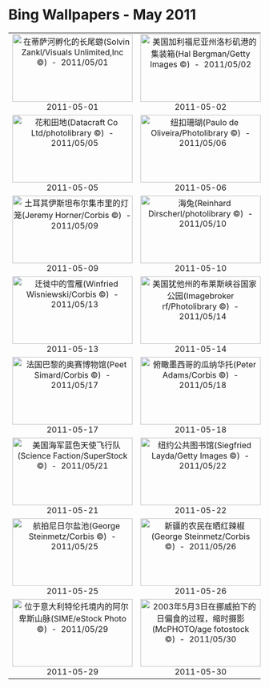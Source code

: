 # Bing Wallpapers - May 2011

| | | | |
|:-------------------------:|:-------------------------:|:-------------------------:|:-------------------------:|
| <a href="https://bing.ee123.net/img/cn/fhd/2011/05/01.jpg" target="_blank"><img src="https://bing.ee123.net/img/cn/fhd/2011/05/01.jpg" width="240" height="135" alt="在蒂萨河孵化的长尾蝣(Solvin Zankl/Visuals Unlimited,Inc ©)  -  2011/05/01" title="在蒂萨河孵化的长尾蝣(Solvin Zankl/Visuals Unlimited,Inc ©)  -  2011/05/01"></a><br>2011-05-01<br> | <a href="https://bing.ee123.net/img/cn/fhd/2011/05/02.jpg" target="_blank"><img src="https://bing.ee123.net/img/cn/fhd/2011/05/02.jpg" width="240" height="135" alt="美国加利福尼亚州洛杉矶港的集装箱(Hal Bergman/Getty Images ©)  -  2011/05/02" title="美国加利福尼亚州洛杉矶港的集装箱(Hal Bergman/Getty Images ©)  -  2011/05/02"></a><br>2011-05-02<br> | <a href="https://bing.ee123.net/img/cn/fhd/2011/05/03.jpg" target="_blank"><img src="https://bing.ee123.net/img/cn/fhd/2011/05/03.jpg" width="240" height="135" alt="西班牙加那利群岛风光(SIME/eStock Photo ©)  -  2011/05/03" title="西班牙加那利群岛风光(SIME/eStock Photo ©)  -  2011/05/03"></a><br>2011-05-03<br> | <a href="https://bing.ee123.net/img/cn/fhd/2011/05/04.jpg" target="_blank"><img src="https://bing.ee123.net/img/cn/fhd/2011/05/04.jpg" width="240" height="135" alt="从纽约帝国大厦看洛克菲勒中心(SIME/eStock Photo ©)  -  2011/05/04" title="从纽约帝国大厦看洛克菲勒中心(SIME/eStock Photo ©)  -  2011/05/04"></a><br>2011-05-04<br> |
| <a href="https://bing.ee123.net/img/cn/fhd/2011/05/05.jpg" target="_blank"><img src="https://bing.ee123.net/img/cn/fhd/2011/05/05.jpg" width="240" height="135" alt="花和田地(Datacraft Co Ltd/photolibrary ©)  -  2011/05/05" title="花和田地(Datacraft Co Ltd/photolibrary ©)  -  2011/05/05"></a><br>2011-05-05<br> | <a href="https://bing.ee123.net/img/cn/fhd/2011/05/06.jpg" target="_blank"><img src="https://bing.ee123.net/img/cn/fhd/2011/05/06.jpg" width="240" height="135" alt="纽扣珊瑚(Paulo de Oliveira/Photolibrary ©)  -  2011/05/06" title="纽扣珊瑚(Paulo de Oliveira/Photolibrary ©)  -  2011/05/06"></a><br>2011-05-06<br> | <a href="https://bing.ee123.net/img/cn/fhd/2011/05/07.jpg" target="_blank"><img src="https://bing.ee123.net/img/cn/fhd/2011/05/07.jpg" width="240" height="135" alt="阿拉斯加国家公园中的母熊和它的孩子们(AlaskaStock/Corbis ©)  -  2011/05/07" title="阿拉斯加国家公园中的母熊和它的孩子们(AlaskaStock/Corbis ©)  -  2011/05/07"></a><br>2011-05-07<br> | <a href="https://bing.ee123.net/img/cn/fhd/2011/05/08.jpg" target="_blank"><img src="https://bing.ee123.net/img/cn/fhd/2011/05/08.jpg" width="240" height="135" alt="荷兰库肯霍夫公园中的风信子和郁金香(Adam Jones/Getty Images ©)  -  2011/05/08" title="荷兰库肯霍夫公园中的风信子和郁金香(Adam Jones/Getty Images ©)  -  2011/05/08"></a><br>2011-05-08<br> |
| <a href="https://bing.ee123.net/img/cn/fhd/2011/05/09.jpg" target="_blank"><img src="https://bing.ee123.net/img/cn/fhd/2011/05/09.jpg" width="240" height="135" alt="土耳其伊斯坦布尔集市里的灯笼(Jeremy Horner/Corbis ©)  -  2011/05/09" title="土耳其伊斯坦布尔集市里的灯笼(Jeremy Horner/Corbis ©)  -  2011/05/09"></a><br>2011-05-09<br> | <a href="https://bing.ee123.net/img/cn/fhd/2011/05/10.jpg" target="_blank"><img src="https://bing.ee123.net/img/cn/fhd/2011/05/10.jpg" width="240" height="135" alt="海兔(Reinhard Dirscherl/photolibrary ©)  -  2011/05/10" title="海兔(Reinhard Dirscherl/photolibrary ©)  -  2011/05/10"></a><br>2011-05-10<br> | <a href="https://bing.ee123.net/img/cn/fhd/2011/05/11.jpg" target="_blank"><img src="https://bing.ee123.net/img/cn/fhd/2011/05/11.jpg" width="240" height="135" alt="加利福尼亚州的美洲红杉(Olivier Renck/Aurora ©)  -  2011/05/11" title="加利福尼亚州的美洲红杉(Olivier Renck/Aurora ©)  -  2011/05/11"></a><br>2011-05-11<br> | <a href="https://bing.ee123.net/img/cn/fhd/2011/05/12.jpg" target="_blank"><img src="https://bing.ee123.net/img/cn/fhd/2011/05/12.jpg" width="240" height="135" alt="肯尼亚长尾猴(Panoramic Images/Getty Images ©)  -  2011/05/12" title="肯尼亚长尾猴(Panoramic Images/Getty Images ©)  -  2011/05/12"></a><br>2011-05-12<br> |
| <a href="https://bing.ee123.net/img/cn/fhd/2011/05/13.jpg" target="_blank"><img src="https://bing.ee123.net/img/cn/fhd/2011/05/13.jpg" width="240" height="135" alt="迁徙中的雪雁(Winfried Wisniewski/Corbis ©)  -  2011/05/13" title="迁徙中的雪雁(Winfried Wisniewski/Corbis ©)  -  2011/05/13"></a><br>2011-05-13<br> | <a href="https://bing.ee123.net/img/cn/fhd/2011/05/14.jpg" target="_blank"><img src="https://bing.ee123.net/img/cn/fhd/2011/05/14.jpg" width="240" height="135" alt="美国犹他州的布莱斯峡谷国家公园(Imagebroker rf/Photolibrary ©)  -  2011/05/14" title="美国犹他州的布莱斯峡谷国家公园(Imagebroker rf/Photolibrary ©)  -  2011/05/14"></a><br>2011-05-14<br> | <a href="https://bing.ee123.net/img/cn/fhd/2011/05/15.jpg" target="_blank"><img src="https://bing.ee123.net/img/cn/fhd/2011/05/15.jpg" width="240" height="135" alt="日落时分的法国戛纳码头(Vincenzo Lombardo/Digital Vision/Getty Images ©)  -  2011/05/15" title="日落时分的法国戛纳码头(Vincenzo Lombardo/Digital Vision/Getty Images ©)  -  2011/05/15"></a><br>2011-05-15<br> | <a href="https://bing.ee123.net/img/cn/fhd/2011/05/16.jpg" target="_blank"><img src="https://bing.ee123.net/img/cn/fhd/2011/05/16.jpg" width="240" height="135" alt="夏威夷的水下摄影(Pacific Stock/SuperStock ©)  -  2011/05/16" title="夏威夷的水下摄影(Pacific Stock/SuperStock ©)  -  2011/05/16"></a><br>2011-05-16<br> |
| <a href="https://bing.ee123.net/img/cn/fhd/2011/05/17.jpg" target="_blank"><img src="https://bing.ee123.net/img/cn/fhd/2011/05/17.jpg" width="240" height="135" alt="法国巴黎的奥赛博物馆(Peet Simard/Corbis ©)  -  2011/05/17" title="法国巴黎的奥赛博物馆(Peet Simard/Corbis ©)  -  2011/05/17"></a><br>2011-05-17<br> | <a href="https://bing.ee123.net/img/cn/fhd/2011/05/18.jpg" target="_blank"><img src="https://bing.ee123.net/img/cn/fhd/2011/05/18.jpg" width="240" height="135" alt="俯瞰墨西哥的瓜纳华托(Peter Adams/Corbis ©)  -  2011/05/18" title="俯瞰墨西哥的瓜纳华托(Peter Adams/Corbis ©)  -  2011/05/18"></a><br>2011-05-18<br> | <a href="https://bing.ee123.net/img/cn/fhd/2011/05/19.jpg" target="_blank"><img src="https://bing.ee123.net/img/cn/fhd/2011/05/19.jpg" width="240" height="135" alt="新西兰的香槟池(Kordcom Kordcom/Photolibrary ©)  -  2011/05/19" title="新西兰的香槟池(Kordcom Kordcom/Photolibrary ©)  -  2011/05/19"></a><br>2011-05-19<br> | <a href="https://bing.ee123.net/img/cn/fhd/2011/05/20.jpg" target="_blank"><img src="https://bing.ee123.net/img/cn/fhd/2011/05/20.jpg" width="240" height="135" alt="夕阳中的麦田 -- Mike Price/Oxford Scientific(OSF)/Photolibrary ©)  -  2011/05/20" title="夕阳中的麦田 -- Mike Price/Oxford Scientific(OSF)/Photolibrary ©)  -  2011/05/20"></a><br>2011-05-20<br> |
| <a href="https://bing.ee123.net/img/cn/fhd/2011/05/21.jpg" target="_blank"><img src="https://bing.ee123.net/img/cn/fhd/2011/05/21.jpg" width="240" height="135" alt="美国海军蓝色天使飞行队(Science Faction/SuperStock ©)  -  2011/05/21" title="美国海军蓝色天使飞行队(Science Faction/SuperStock ©)  -  2011/05/21"></a><br>2011-05-21<br> | <a href="https://bing.ee123.net/img/cn/fhd/2011/05/22.jpg" target="_blank"><img src="https://bing.ee123.net/img/cn/fhd/2011/05/22.jpg" width="240" height="135" alt="纽约公共图书馆(Siegfried Layda/Getty Images ©)  -  2011/05/22" title="纽约公共图书馆(Siegfried Layda/Getty Images ©)  -  2011/05/22"></a><br>2011-05-22<br> | <a href="https://bing.ee123.net/img/cn/fhd/2011/05/23.jpg" target="_blank"><img src="https://bing.ee123.net/img/cn/fhd/2011/05/23.jpg" width="240" height="135" alt="在阿拉伯联合酋长国拍摄到的沙猫(Xavier Eichaker/Photolibrary ©)  -  2011/05/23" title="在阿拉伯联合酋长国拍摄到的沙猫(Xavier Eichaker/Photolibrary ©)  -  2011/05/23"></a><br>2011-05-23<br> | <a href="https://bing.ee123.net/img/cn/fhd/2011/05/24.jpg" target="_blank"><img src="https://bing.ee123.net/img/cn/fhd/2011/05/24.jpg" width="240" height="135" alt="瑞士的马特洪峰和采尔马特小镇(Cosmo Condina/Getty Images ©)  -  2011/05/24" title="瑞士的马特洪峰和采尔马特小镇(Cosmo Condina/Getty Images ©)  -  2011/05/24"></a><br>2011-05-24<br> |
| <a href="https://bing.ee123.net/img/cn/fhd/2011/05/25.jpg" target="_blank"><img src="https://bing.ee123.net/img/cn/fhd/2011/05/25.jpg" width="240" height="135" alt="航拍尼日尔盐池(George Steinmetz/Corbis ©)  -  2011/05/25" title="航拍尼日尔盐池(George Steinmetz/Corbis ©)  -  2011/05/25"></a><br>2011-05-25<br> | <a href="https://bing.ee123.net/img/cn/fhd/2011/05/26.jpg" target="_blank"><img src="https://bing.ee123.net/img/cn/fhd/2011/05/26.jpg" width="240" height="135" alt="新疆的农民在晒红辣椒(George Steinmetz/Corbis ©)  -  2011/05/26" title="新疆的农民在晒红辣椒(George Steinmetz/Corbis ©)  -  2011/05/26"></a><br>2011-05-26<br> | <a href="https://bing.ee123.net/img/cn/fhd/2011/05/27.jpg" target="_blank"><img src="https://bing.ee123.net/img/cn/fhd/2011/05/27.jpg" width="240" height="135" alt="菲律宾小岛的海滩风光(Bruno Cossa/Corbis ©)  -  2011/05/27" title="菲律宾小岛的海滩风光(Bruno Cossa/Corbis ©)  -  2011/05/27"></a><br>2011-05-27<br> | <a href="https://bing.ee123.net/img/cn/fhd/2011/05/28.jpg" target="_blank"><img src="https://bing.ee123.net/img/cn/fhd/2011/05/28.jpg" width="240" height="135" alt="在印第安纳波利斯举办的赛车比赛(Chris Graythen/Getty Images ©)  -  2011/05/28" title="在印第安纳波利斯举办的赛车比赛(Chris Graythen/Getty Images ©)  -  2011/05/28"></a><br>2011-05-28<br> |
| <a href="https://bing.ee123.net/img/cn/fhd/2011/05/29.jpg" target="_blank"><img src="https://bing.ee123.net/img/cn/fhd/2011/05/29.jpg" width="240" height="135" alt="位于意大利特伦托境内的阿尔卑斯山脉(SIME/eStock Photo ©)  -  2011/05/29" title="位于意大利特伦托境内的阿尔卑斯山脉(SIME/eStock Photo ©)  -  2011/05/29"></a><br>2011-05-29<br> | <a href="https://bing.ee123.net/img/cn/fhd/2011/05/30.jpg" target="_blank"><img src="https://bing.ee123.net/img/cn/fhd/2011/05/30.jpg" width="240" height="135" alt="2003年5月3日在挪威拍下的日偏食的过程，缩时摄影(McPHOTO/age fotostock ©)  -  2011/05/30" title="2003年5月3日在挪威拍下的日偏食的过程，缩时摄影(McPHOTO/age fotostock ©)  -  2011/05/30"></a><br>2011-05-30<br> | <a href="https://bing.ee123.net/img/cn/fhd/2011/05/31.jpg" target="_blank"><img src="https://bing.ee123.net/img/cn/fhd/2011/05/31.jpg" width="240" height="135" alt="放学回家的小学生(Guo Jian She/Redlink/Corbis ©)  -  2011/05/31" title="放学回家的小学生(Guo Jian She/Redlink/Corbis ©)  -  2011/05/31"></a><br>2011-05-31<br> |  |
